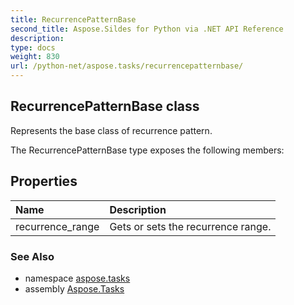 ```yaml
---
title: RecurrencePatternBase
second_title: Aspose.Sildes for Python via .NET API Reference
description: 
type: docs
weight: 830
url: /python-net/aspose.tasks/recurrencepatternbase/
---
```


## RecurrencePatternBase class

Represents the base class of recurrence pattern.

The RecurrencePatternBase type exposes the following members:
## Properties
| Name | Description |
| :- | :- |
|recurrence_range|Gets or sets the recurrence range.|

### See Also

* namespace [aspose.tasks](/tasks/python-net/aspose.tasks/)
* assembly [Aspose.Tasks](/tasks/python-net/)

